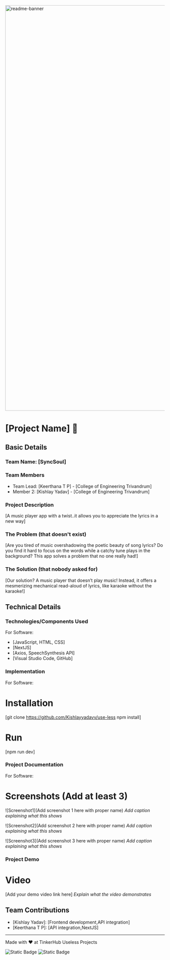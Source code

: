 <img width="1280" alt="readme-banner" src="https://github.com/user-attachments/assets/35332e92-44cb-425b-9dff-27bcf1023c6c">

# [Project Name] 🎯


## Basic Details
### Team Name: [SyncSoul]


### Team Members
- Team Lead: [Keerthana T P] - [College of Engineering Trivandrum]
- Member 2: [Kishlay Yadav] - [College of Engineering Trivandrum]


### Project Description
[A music player app with a twist..it allows you to appreciate the lyrics in a new way]

### The Problem (that doesn't exist)
[Are you tired of music overshadowing the poetic beauty of song lyrics? Do you find it hard to focus on the words while a catchy tune plays in the background? This app solves a problem that no one really had!]

### The Solution (that nobody asked for)
[Our solution? A music player that doesn’t play music! Instead, it offers a mesmerizing mechanical read-aloud of lyrics, like karaoke without the karaoke!]

## Technical Details
### Technologies/Components Used
For Software:
- [JavaScript, HTML, CSS]
- [NextJS]
- [Axios, SpeechSynthesis API]
- [Visual Studio Code, GitHub]



### Implementation
For Software:
# Installation
[git clone https://github.com/Kishlayyadavv/use-less
npm install]

# Run
[npm run dev]

### Project Documentation
For Software:

# Screenshots (Add at least 3)
![Screenshot1](Add screenshot 1 here with proper name)
*Add caption explaining what this shows*

![Screenshot2](Add screenshot 2 here with proper name)
*Add caption explaining what this shows*

![Screenshot3](Add screenshot 3 here with proper name)
*Add caption explaining what this shows*





### Project Demo
# Video
[Add your demo video link here]
*Explain what the video demonstrates*



## Team Contributions
- [Kishlay Yadav]: [Frontend development,API integration]
- [Keerthana T P]: [API integration,NextJS]


---
Made with ❤️ at TinkerHub Useless Projects 

![Static Badge](https://img.shields.io/badge/TinkerHub-24?color=%23000000&link=https%3A%2F%2Fwww.tinkerhub.org%2F)
![Static Badge](https://img.shields.io/badge/UselessProject--24-24?link=https%3A%2F%2Fwww.tinkerhub.org%2Fevents%2FQ2Q1TQKX6Q%2FUseless%2520Projects)